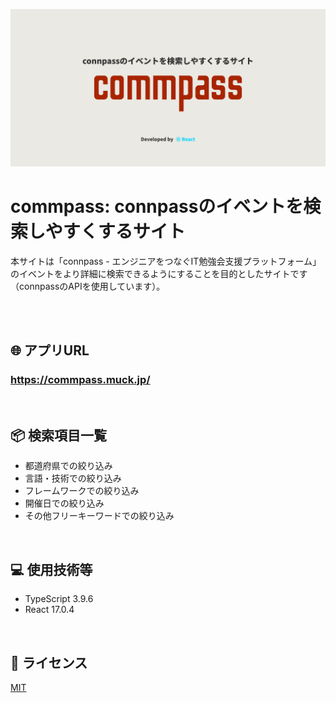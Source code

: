 ![commpass](documents/images/thumbnail.png)

# commpass: connpassのイベントを検索しやすくするサイト

本サイトは「connpass - エンジニアをつなぐIT勉強会支援プラットフォーム」のイベントをより詳細に検索できるようにすることを目的としたサイトです（connpassのAPIを使用しています）。

<br>
<br>

## 🌐 アプリURL

### **https://commpass.muck.jp/**

<br>

## 📦 検索項目一覧

* 都道府県での絞り込み
* 言語・技術での絞り込み
* フレームワークでの絞り込み
* 開催日での絞り込み
* その他フリーキーワードでの絞り込み

<br>

## 💻 使用技術等

* TypeScript 3.9.6
* React 17.0.4

<br>

## 🎫 ライセンス

[MIT](LICENSE.txt)
